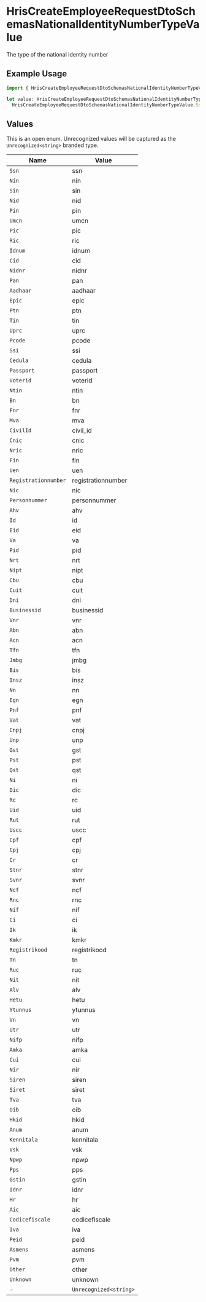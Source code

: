 # HrisCreateEmployeeRequestDtoSchemasNationalIdentityNumberTypeValue

The type of the national identity number

## Example Usage

```typescript
import { HrisCreateEmployeeRequestDtoSchemasNationalIdentityNumberTypeValue } from "@stackone/stackone-client-ts/sdk/models/shared";

let value: HrisCreateEmployeeRequestDtoSchemasNationalIdentityNumberTypeValue =
  HrisCreateEmployeeRequestDtoSchemasNationalIdentityNumberTypeValue.Ssn;
```

## Values

This is an open enum. Unrecognized values will be captured as the `Unrecognized<string>` branded type.

| Name                   | Value                  |
| ---------------------- | ---------------------- |
| `Ssn`                  | ssn                    |
| `Nin`                  | nin                    |
| `Sin`                  | sin                    |
| `Nid`                  | nid                    |
| `Pin`                  | pin                    |
| `Umcn`                 | umcn                   |
| `Pic`                  | pic                    |
| `Ric`                  | ric                    |
| `Idnum`                | idnum                  |
| `Cid`                  | cid                    |
| `Nidnr`                | nidnr                  |
| `Pan`                  | pan                    |
| `Aadhaar`              | aadhaar                |
| `Epic`                 | epic                   |
| `Ptn`                  | ptn                    |
| `Tin`                  | tin                    |
| `Uprc`                 | uprc                   |
| `Pcode`                | pcode                  |
| `Ssi`                  | ssi                    |
| `Cedula`               | cedula                 |
| `Passport`             | passport               |
| `Voterid`              | voterid                |
| `Ntin`                 | ntin                   |
| `Bn`                   | bn                     |
| `Fnr`                  | fnr                    |
| `Mva`                  | mva                    |
| `CivilId`              | civil_id               |
| `Cnic`                 | cnic                   |
| `Nric`                 | nric                   |
| `Fin`                  | fin                    |
| `Uen`                  | uen                    |
| `Registrationnumber`   | registrationnumber     |
| `Nic`                  | nic                    |
| `Personnummer`         | personnummer           |
| `Ahv`                  | ahv                    |
| `Id`                   | id                     |
| `Eid`                  | eid                    |
| `Va`                   | va                     |
| `Pid`                  | pid                    |
| `Nrt`                  | nrt                    |
| `Nipt`                 | nipt                   |
| `Cbu`                  | cbu                    |
| `Cuit`                 | cuit                   |
| `Dni`                  | dni                    |
| `Businessid`           | businessid             |
| `Vnr`                  | vnr                    |
| `Abn`                  | abn                    |
| `Acn`                  | acn                    |
| `Tfn`                  | tfn                    |
| `Jmbg`                 | jmbg                   |
| `Bis`                  | bis                    |
| `Insz`                 | insz                   |
| `Nn`                   | nn                     |
| `Egn`                  | egn                    |
| `Pnf`                  | pnf                    |
| `Vat`                  | vat                    |
| `Cnpj`                 | cnpj                   |
| `Unp`                  | unp                    |
| `Gst`                  | gst                    |
| `Pst`                  | pst                    |
| `Qst`                  | qst                    |
| `Ni`                   | ni                     |
| `Dic`                  | dic                    |
| `Rc`                   | rc                     |
| `Uid`                  | uid                    |
| `Rut`                  | rut                    |
| `Uscc`                 | uscc                   |
| `Cpf`                  | cpf                    |
| `Cpj`                  | cpj                    |
| `Cr`                   | cr                     |
| `Stnr`                 | stnr                   |
| `Svnr`                 | svnr                   |
| `Ncf`                  | ncf                    |
| `Rnc`                  | rnc                    |
| `Nif`                  | nif                    |
| `Ci`                   | ci                     |
| `Ik`                   | ik                     |
| `Kmkr`                 | kmkr                   |
| `Registrikood`         | registrikood           |
| `Tn`                   | tn                     |
| `Ruc`                  | ruc                    |
| `Nit`                  | nit                    |
| `Alv`                  | alv                    |
| `Hetu`                 | hetu                   |
| `Ytunnus`              | ytunnus                |
| `Vn`                   | vn                     |
| `Utr`                  | utr                    |
| `Nifp`                 | nifp                   |
| `Amka`                 | amka                   |
| `Cui`                  | cui                    |
| `Nir`                  | nir                    |
| `Siren`                | siren                  |
| `Siret`                | siret                  |
| `Tva`                  | tva                    |
| `Oib`                  | oib                    |
| `Hkid`                 | hkid                   |
| `Anum`                 | anum                   |
| `Kennitala`            | kennitala              |
| `Vsk`                  | vsk                    |
| `Npwp`                 | npwp                   |
| `Pps`                  | pps                    |
| `Gstin`                | gstin                  |
| `Idnr`                 | idnr                   |
| `Hr`                   | hr                     |
| `Aic`                  | aic                    |
| `Codicefiscale`        | codicefiscale          |
| `Iva`                  | iva                    |
| `Peid`                 | peid                   |
| `Asmens`               | asmens                 |
| `Pvm`                  | pvm                    |
| `Other`                | other                  |
| `Unknown`              | unknown                |
| -                      | `Unrecognized<string>` |